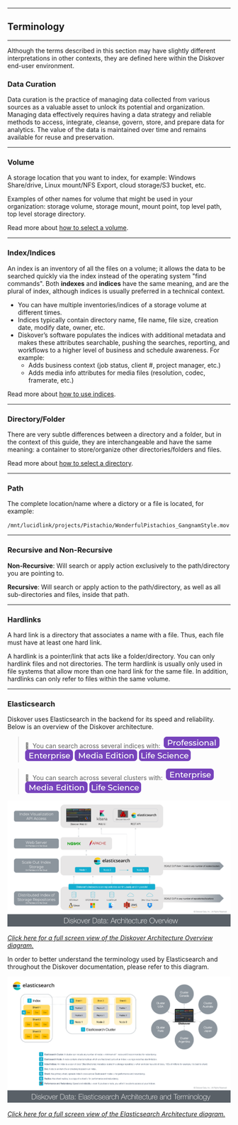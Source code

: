 <p id="terminology"></p>

___
## Terminology
___

Although the terms described in this section may have slightly different interpretations in other contexts, they are defined here within the Diskover end-user environment.

### Data Curation

Data curation is the practice of managing data collected from various sources as a valuable asset to unlock its potential and organization. Managing data effectively requires having a data strategy and reliable methods to access, integrate, cleanse, govern, store, and prepare data for analytics. The value of the data is maintained over time and remains available for reuse and preservation.

<p id="storage_volume"></p>

___
### Volume

A storage location that you want to index, for example: Windows Share/drive, Linux mount/NFS Export, cloud storage/S3 bucket, etc.

Examples of other names for volume that might be used in your organization: storage volume, storage mount, mount point, top level path, top level storage directory.

Read more about [how to select a volume](#select_volume).

<p id="index"></p>

___
### Index/Indices

An index is an inventory of all the files on a volume; it allows the data to be searched quickly via the index instead of the operating system "find commands". Both  **indexes**  and  **indices**  have the same meaning, and are the plural of index, although indices is usually preferred in a technical context.

- You can have multiple inventories/indices of a storage volume at different times.
- Indices typically contain directory name, file name, file size, creation date, modify date, owner, etc.
- Diskover’s software populates the indices with additional metadata and makes these attributes searchable, pushing the searches, reporting, and workflows to a higher level of business and schedule awareness. For example:
	- Adds business context (job status, client #, project manager, etc.)
	- Adds media info attributes for media files (resolution, codec, framerate, etc.)

Read more about [how to use indices](#indices).

<p id="directory"></p>

___
### Directory/Folder

There are very subtle differences between a directory and a folder, but in the context of this guide, they are interchangeable and have the same meaning: a container to store/organize other directories/folders and files.

Read more about [how to select a directory](#select_directory).

<p id="path"></p>

___
### Path

The complete location/name where a dictory or a file is located, for example:

`/mnt/lucidlink/projects/Pistachio/WonderfulPistachios_GangnamStyle.mov`

<p id="recursive"></p>

___
### Recursive and Non-Recursive

**Non-Recursive**: Will search or apply action exclusively to the path/directory you are pointing to.

**Recursive**: Will search or apply action to the path/directory, as well as all sub-directories and files, inside that path.

<p id="hardlinks"></p>

___
### Hardlinks

A hard link is a directory that associates a name with a file. Thus, each file must have at least one hard link.

A hardlink is a pointer/link that acts like a folder/directory. You can only hardlink files and not directories. The term hardlink is usually only used in file systems that allow more than one hard link for the same file. In addition, hardlinks can only refer to files within the same volume.

<p id="elasticsearch_terminology"></p>

___
### Elasticsearch

Diskover uses Elasticsearch in the backend for its speed and reliability. Below is an overview of the Diskover architecture.

> 🔆 &nbsp;You can search across several indices with: &nbsp;![Image: Professional Edition Label](images/button_edition_professional.png)&nbsp;![Image: Enterprise Edition Label](images/button_edition_enterprise.png)&nbsp;![Image: AJA Diskover Media Edition Label](images/button_edition_media.png)&nbsp;![Image: Diskover Life Science Edition Label](images/button_edition_life_science.png)

> 🔆 &nbsp;You can search across several clusters with: &nbsp;![Image: Enterprise Edition Label](images/button_edition_enterprise.png)&nbsp;![Image: AJA Diskover Media Edition Label](images/button_edition_media.png)&nbsp;![Image: Diskover Life Science Edition Label](images/button_edition_life_science.png)

![Image: Diskover Architecture Overview](images/diagram_diskover_architecture_overview.png)

_[Click here for a full screen view of the Diskover Architecture Overview diagram.](images/diagram_diskover_architecture_overview.png)_

In order to better understand the terminology used by Elasticsearch and throughout the Diskover documentation, please refer to this diagram.

![Image: Diskover Architecture Overview](images/diagram_diskover_elasticsearch_architecture.png)

_[Click here for a full screen view of the Elasticsearch Architecture diagram.](images/diagram_diskover_elasticsearch_architecture.png)_
